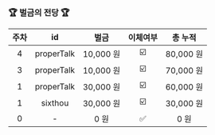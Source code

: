 ### 🏆 벌금의 전당 🏆

| 주차 | id | 벌금 | 이체여부 | 총 누적 |
|:--:|:---:|:---:|:---:|:---:|
| 4 | properTalk | 10,000 원| ☑️ | 80,000 원|
| 3 | properTalk | 10,000 원| ☑️ | 70,000 원|
| 1 | properTalk | 30,000 원| ☑️ | 60,000 원|
| 1 | sixthou | 30,000 원| ☑️ | 30,000 원|
| 0 | - | 0 원| ✅ | 0  원|
